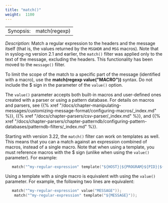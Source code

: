 ```yaml
---
title: "match()"
weight:  1100
---
```

<!-- DISCLAIMER: This file is based on the syslog-ng Open Source Edition documentation https://github.com/balabit/syslog-ng-ose-guides/commit/2f4a52ee61d1ea9ad27cb4f3168b95408fddfdf2 and is used under the terms of The syslog-ng Open Source Edition Documentation License. The file has been modified by Axoflow. -->

|           |                                                                                 |
| --------- | ------------------------------------------------------------------------------- |
| Synopsis: | match(regexp) | match(regexp value("MACRO")) | match(regexp template("MACROS")) |

*Description:* Match a regular expression to the headers and the message itself (that is, the values returned by the `MSGHDR` and `MSG` macros). Note that in syslog-ng version 2.1 and earlier, the `match()` filter was applied only to the text of the message, excluding the headers. This functionality has been moved to the `message()` filter.

To limit the scope of the match to a specific part of the message (identified with a macro), use the **match(regexp value("MACRO"))** syntax. Do not include the $ sign in the parameter of the `value()` option.

The `value()` parameter accepts both built-in macros and user-defined ones created with a parser or using a pattern database. For details on macros and parsers, see {{% xref "/docs/chapter-manipulating-messages/customizing-message-format/configuring-macros/_index.md" %}}, {{% xref "/docs/chapter-parsers/csv-parser/_index.md" %}}, and {{% xref "/docs/chapter-parsers/chapter-patterndb/configuring-pattern-databases/patterndb-filters/_index.md" %}}.

Starting with version 3.22, the `match()` filter can work on templates as well. This means that you can a match against an expression combined of macros, instead of a single macro. Note that when using a template, you must reference macros with the $ sign (unlike when using the `value()` parameter). For example:

```c
   match("^my-regular-expression" template("${HOST}|${PROGRAM}${PID}|${MESSAGE}"));
```

Using a template with a single macro is equivalent with using the `value()` parameter. For example, the following two lines are equivalent:

```c
   match("^my-regular-expression" value("MESSAGE"));
    match("^my-regular-expression" template("${MESSAGE}"));
```
